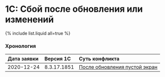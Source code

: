 # 1С: Сбой после обновления или изменений

{% include list.liquid all=true %}


### Хронология

|Дата заявки|Версия 1С|Суть конфликта
|:--- |:--- |:--- 
|2020-12-24|8.3.17.1851|[После обновления пустой экран](main-window-is-white)

